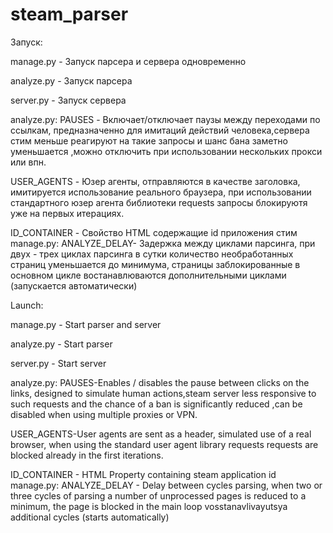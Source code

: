 # steam_parser

Запуск: 

manage.py - Запуск парсера и сервера одновременно

analyze.py - Запуск парсера

server.py  - Запуск сервера

      
analyze.py: 
PAUSES - Включает/отключает паузы между переходами по ссылкам, предназначенно для имитаций действий человека,сервера стим меньше реагируют на такие запросы и шанс бана заметно уменьшается ,можно отключить при использовании нескольких прокси или впн.

USER_AGENTS - Юзер агенты, отправляются в качестве заголовка, имитируется использование реального браузера, при использовании стандартного юзер агента библиотеки requests запросы блокируютя уже на первых итерациях.

ID_CONTAINER - Свойство HTML содержащие id приложения стим
manage.py: ANALYZE_DELAY- Задержка между циклами парсинга, при двух - трех циклах парсинга в сутки количество необработанных страниц уменьшается до минимума, страницы заблокированные в основном цикле востанавлюваются дополнительными циклами (запускается автоматически)


Launch: 

manage.py - Start parser and server

analyze.py - Start parser

server.py - Start server
        
analyze.py: 
PAUSES-Enables / disables the pause between clicks on the links, designed to simulate human actions,steam server less responsive to such requests and the chance of a ban is significantly reduced ,can be disabled when using multiple proxies or VPN.

USER_AGENTS-User agents are sent as a header, simulated use of a real browser, when using the standard user agent library requests requests are blocked already in the first iterations.

ID_CONTAINER - HTML Property containing steam application id
manage.py:  ANALYZE_DELAY - Delay between cycles parsing, when two or three cycles of parsing a number of unprocessed pages is reduced to a minimum, the page is blocked in the main loop vosstanavlivayutsya additional cycles (starts automatically)        

